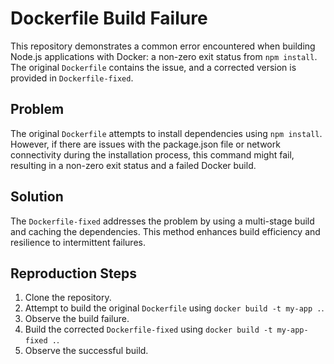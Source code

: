 # Dockerfile Build Failure

This repository demonstrates a common error encountered when building Node.js applications with Docker: a non-zero exit status from `npm install`.  The original `Dockerfile` contains the issue, and a corrected version is provided in `Dockerfile-fixed`.

## Problem

The original `Dockerfile` attempts to install dependencies using `npm install`. However, if there are issues with the package.json file or network connectivity during the installation process, this command might fail, resulting in a non-zero exit status and a failed Docker build.

## Solution

The `Dockerfile-fixed` addresses the problem by using a multi-stage build and caching the dependencies. This method enhances build efficiency and resilience to intermittent failures.

## Reproduction Steps

1. Clone the repository.
2. Attempt to build the original `Dockerfile` using `docker build -t my-app .`.
3. Observe the build failure.
4. Build the corrected `Dockerfile-fixed` using `docker build -t my-app-fixed .`.
5. Observe the successful build.
